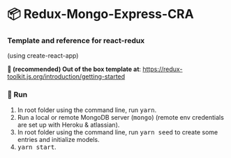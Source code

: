 # 📦 Redux-Mongo-Express-CRA

### Template and reference for react-redux
(using create-react-app)


**🌟 (recommended) Out of the box template at**: https://redux-toolkit.js.org/introduction/getting-started

### 👟 Run
1. In root folder using the command line, run <kbd>yarn</kbd>.
2. Run a local or remote MongoDB server (<kbd>mongo</kbd>) (remote env credentials are set up with Heroku & atlassian).
3. In root folder using the command line, run <kbd>yarn seed</kbd> to create some entries and initialize models.
4. <kbd>yarn start</kbd>.
